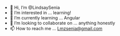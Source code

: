 - 👋 Hi, I’m @LindsaySenia
- 👀 I’m interested in ... learning!
- 🌱 I’m currently learning ... Angular
- 💞️ I’m looking to collaborate on ... anything honestly
- 📫 How to reach me ... Lmzsenia@gmail.com

<!---
LindsaySenia/LindsaySenia is a ✨ special ✨ repository because its `README.md` (this file) appears on your GitHub profile.
You can click the Preview link to take a look at your changes.
--->
